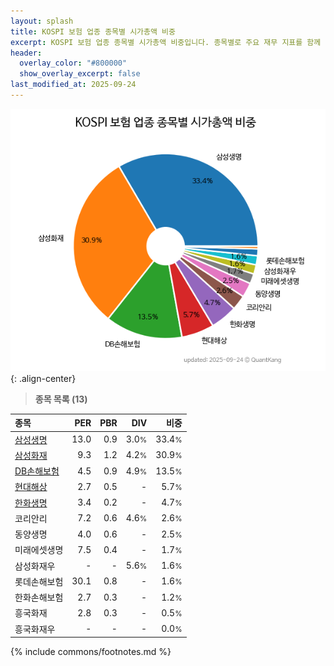 ```yaml
---
layout: splash
title: KOSPI 보험 업종 종목별 시가총액 비중
excerpt: KOSPI 보험 업종 종목별 시가총액 비중입니다. 종목별로 주요 재무 지표를 함께 표시합니다.
header:
  overlay_color: "#800000"
  show_overlay_excerpt: false
last_modified_at: 2025-09-24
---
```



![KOSPI 보험 업종 종목별 시가총액 비중](/stats/sector/images/kospi_업종_보험_종목.png){: .align-center}


> **종목 목록 (13)**<a id="list"></a>

| **종목** | **PER** | **PBR** | **DIV** | **비중** |
| :------- | ------: | ------: | ------: | -------: |
| [삼성생명](/032830/) | 13.0 | 0.9 | 3.0<small>%</small> | 33.4<small>%</small> |
| [삼성화재](/000810/) | 9.3 | 1.2 | 4.2<small>%</small> | 30.9<small>%</small> |
| [DB손해보험](/005830/) | 4.5 | 0.9 | 4.9<small>%</small> | 13.5<small>%</small> |
| [현대해상](/001450/) | 2.7 | 0.5 | - | 5.7<small>%</small> |
| [한화생명](/088350/) | 3.4 | 0.2 | - | 4.7<small>%</small> |
| 코리안리 | 7.2 | 0.6 | 4.6<small>%</small> | 2.6<small>%</small> |
| 동양생명 | 4.0 | 0.6 | - | 2.5<small>%</small> |
| 미래에셋생명 | 7.5 | 0.4 | - | 1.7<small>%</small> |
| 삼성화재우 | - | - | 5.6<small>%</small> | 1.6<small>%</small> |
| 롯데손해보험 | 30.1 | 0.8 | - | 1.6<small>%</small> |
| 한화손해보험 | 2.7 | 0.3 | - | 1.2<small>%</small> |
| 흥국화재 | 2.8 | 0.3 | - | 0.5<small>%</small> |
| 흥국화재우 | - | - | - | 0.0<small>%</small> |

{% include commons/footnotes.md %}